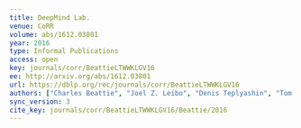 ```yaml
---
title: DeepMind Lab.
venue: CoRR
volume: abs/1612.03801
year: 2016
type: Informal Publications
access: open
key: journals/corr/BeattieLTWWKLGV16
ee: http://arxiv.org/abs/1612.03801
url: https://dblp.org/rec/journals/corr/BeattieLTWWKLGV16
authors: ["Charles Beattie", "Joel Z. Leibo", "Denis Teplyashin", "Tom Ward", "Marcus Wainwright", "Heinrich K\u00fcttler", "Andrew Lefrancq", "Simon Green", "V\u00edctor Vald\u00e9s", "Amir Sadik", "Julian Schrittwieser", "Keith Anderson", "Sarah York", "Max Cant", "Adam Cain", "Adrian Bolton", "Stephen Gaffney", "Helen King", "Demis Hassabis", "Shane Legg", "Stig Petersen"]
sync_version: 3
cite_key: journals/corr/BeattieLTWWKLGV16/Beattie/2016
---
```

